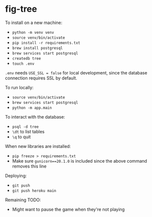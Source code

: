 # fig-tree

To install on a new machine:
- `python -m venv venv`
- `source venv/bin/activate`
- `pip install -r requirements.txt`
- `brew install postgresql`
- `brew services start postgresql`
- `createdb tree`
- `touch .env`

`.env` needs `USE_SSL = false` for local development, since the database connection requires SSL by default.

To run locally: 
- `source venv/bin/activate`
- `brew services start postgresql`
- `python -m app.main`

To interact with the database:
- `psql -d tree`
- `\dt` to list tables
- `\q` to quit

When new libraries are installed:
- `pip freeze > requirements.txt`
- Make sure `gunicorn==20.1.0` is included since the above command removes this line

Deploying:
- `git push`
- `git push heroku main`

Remaining TODO:
- Might want to pause the game when they're not playing
